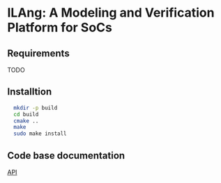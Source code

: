 # ILAng: A Modeling and Verification Platform for SoCs 

## Requirements

TODO

## Installtion

``` bash
  mkdir -p build
  cd build
  cmake ..
  make
  sudo make install
```

## Code base documentation
[API](/api-html/index.html)
